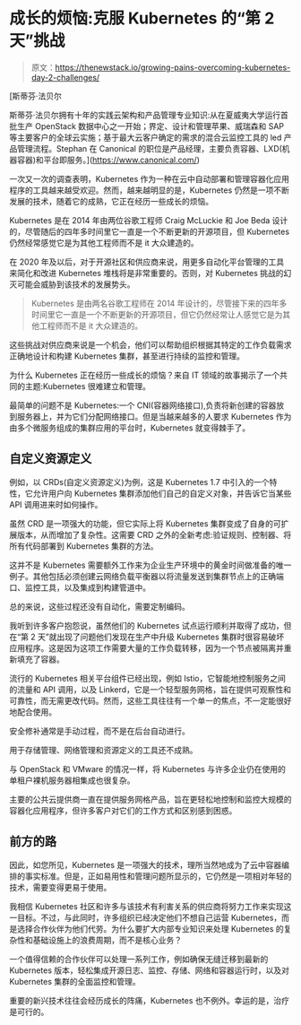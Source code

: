 # 成长的烦恼:克服 Kubernetes 的“第 2 天”挑战

> 原文：<https://thenewstack.io/growing-pains-overcoming-kubernetes-day-2-challenges/>

[](https://www.canonical.com/)

 [斯蒂芬·法贝尔

斯蒂芬·法贝尔拥有十年的实践云架构和产品管理专业知识:从在夏威夷大学运行首批生产 OpenStack 数据中心之一开始；界定、设计和管理苹果、威瑞森和 SAP 等主要客户的全球云实施；基于最大云客户确定的需求的混合云监控工具的 led 产品管理流程。Stephan 在 Canonical 的职位是产品经理，主要负责容器、LXD(机器容器)和平台即服务。](https://www.canonical.com/) [](https://www.canonical.com/)

一次又一次的调查表明，Kubernetes 作为一种在云中自动部署和管理容器化应用程序的工具越来越受欢迎。然而，越来越明显的是，Kubernetes 仍然是一项不断发展的技术，随着它的成熟，它正在经历一些成长的烦恼。

Kubernetes 是在 2014 年由两位谷歌工程师 Craig McLuckie 和 Joe Beda 设计的，尽管随后的四年多时间里它一直是一个不断更新的开源项目，但 Kubernetes 仍然经常感觉它是为其他工程师而不是 it 大众建造的。

在 2020 年及以后，对于开源社区和供应商来说，用更多自动化平台管理的工具来简化和改进 Kubernetes 堆栈将是非常重要的。否则，对 Kubernetes 挑战的幻灭可能会威胁到该技术的发展势头。

> Kubernetes 是由两名谷歌工程师在 2014 年设计的，尽管接下来的四年多时间里它一直是一个不断更新的开源项目，但它仍然经常让人感觉它是为其他工程师而不是 it 大众建造的。

这些挑战对供应商来说是一个机会，他们可以帮助组织根据其特定的工作负载需求正确地设计和构建 Kubernetes 集群，甚至进行持续的监控和管理。

为什么 Kubernetes 正在经历一些成长的烦恼？来自 IT 领域的故事揭示了一个共同的主题:Kubernetes 很难建立和管理。

最简单的问题不是 Kubernetes:一个 CNI(容器网络接口),负责将新创建的容器放到服务器上，并为它们分配网络接口。但是当越来越多的人要求 Kubernetes 作为由多个微服务组成的集群应用的平台时，Kubernetes 就变得棘手了。

## 自定义资源定义

例如，以 CRDs(自定义资源定义)为例，这是 Kubernetes 1.7 中引入的一个特性，它允许用户向 Kubernetes 集群添加他们自己的自定义对象，并告诉它当某些 API 调用进来时如何操作。

虽然 CRD 是一项强大的功能，但它实际上将 Kubernetes 集群变成了自身的可扩展版本，从而增加了复杂性。这需要 CRD 之外的全新考虑:验证规则、控制器、将所有代码部署到 Kubernetes 集群的方法。

这并不是 Kubernetes 需要额外工作来为企业生产环境中的黄金时间做准备的唯一例子。其他包括必须创建云网络负载平衡器以将流量发送到集群节点上的正确端口、监控工具，以及集成到构建管道中。

总的来说，这些过程还没有自动化，需要定制编码。

我听到许多客户抱怨说，虽然他们的 Kubernetes 试点运行顺利并取得了成功，但在“第 2 天”就出现了问题他们发现在生产中升级 Kubernetes 集群时很容易破坏应用程序。这是因为这项工作需要大量的工作负载转移，因为一个节点被隔离并重新填充了容器。

流行的 Kubernetes 相关平台组件已经出现，例如 Istio，它智能地控制服务之间的流量和 API 调用，以及 Linkerd，它是一个轻型服务网格，旨在提供可观察性和可靠性，而无需更改代码。然而，这些工具往往有一个单一的焦点，不一定能很好地配合使用。

安全修补通常是手动过程，而不是在后台自动进行。

用于存储管理、网络管理和资源定义的工具还不成熟。

与 OpenStack 和 VMware 的情况一样，将 Kubernetes 与许多企业仍在使用的单租户裸机服务器相集成也很复杂。

主要的公共云提供商一直在提供服务网格产品，旨在更轻松地控制和监控大规模的容器化应用程序，但许多客户对它们的工作方式和区别感到困惑。

## 前方的路

因此，如您所见，Kubernetes 是一项强大的技术，理所当然地成为了云中容器编排的事实标准。但是，正如易用性和管理问题所显示的，它仍然是一项相对年轻的技术，需要变得更易于使用。

我相信 Kubernetes 社区和许多与该技术有利害关系的供应商将努力工作来实现这一目标。不过，与此同时，许多组织已经决定他们不想自己运营 Kubernetes，而是选择合作伙伴为他们代劳。为什么要扩大内部专业知识来处理 Kubernetes 的复杂性和基础设施上的浪费周期，而不是核心业务？

一个值得信赖的合作伙伴可以处理一系列工作，例如确保无缝迁移到最新的 Kubernetes 版本，轻松集成开源日志、监控、存储、网络和容器运行时，以及对 Kubernetes 集群的全面监控和管理。

重要的新兴技术往往会经历成长的阵痛，Kubernetes 也不例外。幸运的是，治疗是可行的。

<svg xmlns:xlink="http://www.w3.org/1999/xlink" viewBox="0 0 68 31" version="1.1"><title>Group</title> <desc>Created with Sketch.</desc></svg>